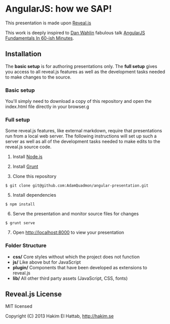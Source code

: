 # AngularJS: how we SAP!

This presentation is made upon [Reveal.js](https://github.com/hakimel/reveal.js)

This work is deeply inspired to [Dan Wahlin](https://twitter.com/DanWahlin) fabulous talk [AngularJS Fundamentals In 60-ish Minutes](http://www.youtube.com/watch?feature=player_embedded&v=i9MHigUZKEM).

## Installation

The **basic setup** is for authoring presentations only. The **full setup** gives you access to all reveal.js features as well as the development tasks needed to make changes to the source.

### Basic setup

You'll simply need to download a copy of this repository and open the index.html file directly in your browser.g


### Full setup

Some reveal.js features, like external markdown, require that presentations run from a local web server.
The following instructions will set up such a server as well as all of the development tasks needed to make edits to the reveal.js source code.

1. Install [Node.js](http://nodejs.org/)

2. Install [Grunt](http://gruntjs.com/getting-started#installing-the-cli)

4. Clone this repository
```
$ git clone git@github.com:AdamQuadmon/angular-presentation.git
```

5. Install dependencies
```
$ npm install
```

6. Serve the presentation and monitor source files for changes
```
$ grunt serve
```

7. Open <http://localhost:8000> to view your presentation


### Folder Structure
- **css/** Core styles without which the project does not function
- **js/** Like above but for JavaScript
- **plugin/** Components that have been developed as extensions to reveal.js
- **lib/** All other third party assets (JavaScript, CSS, fonts)



##  Reveal.js License

MIT licensed

Copyright (C) 2013 Hakim El Hattab, http://hakim.se